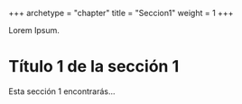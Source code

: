 +++
archetype = "chapter"
title = "Seccion1"
weight = 1
+++

Lorem Ipsum.
# Título 1 de la sección 1
Esta sección 1 encontrarás...